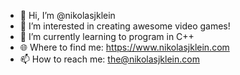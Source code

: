 - 👋 Hi, I’m @nikolasjklein
- 👀 I’m interested in creating awesome video games!
- 🌱 I’m currently learning to program in C++
- 🌐 Where to find me: https://www.nikolasjklein.com
- 📫 How to reach me: the@nikolasjklein.com
